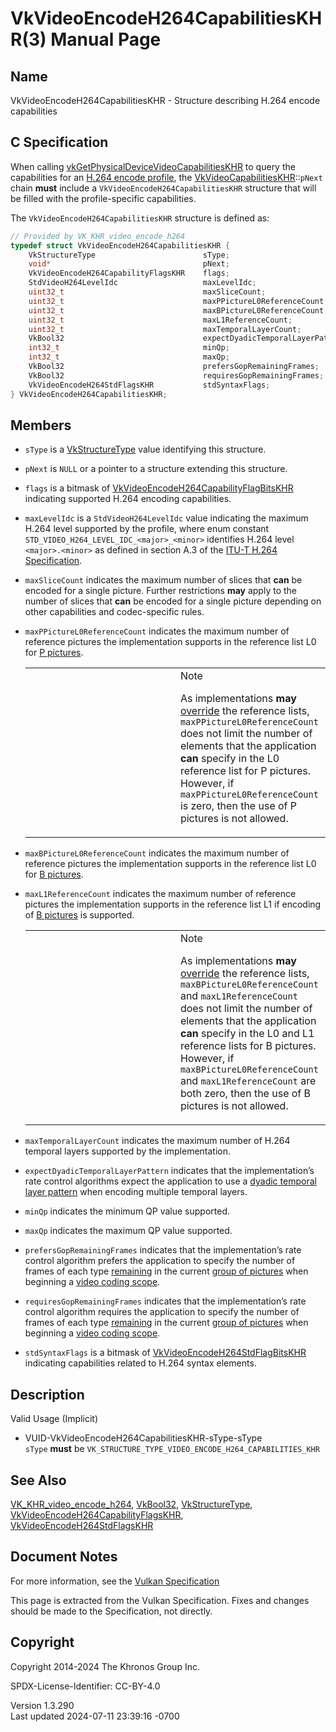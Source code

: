 # VkVideoEncodeH264CapabilitiesKHR(3) Manual Page

## Name

VkVideoEncodeH264CapabilitiesKHR - Structure describing H.264 encode
capabilities



## <a href="#_c_specification" class="anchor"></a>C Specification

When calling
[vkGetPhysicalDeviceVideoCapabilitiesKHR](https://registry.khronos.org/vulkan/specs/1.3-extensions/man/html/vkGetPhysicalDeviceVideoCapabilitiesKHR.html)
to query the capabilities for an <a
href="https://registry.khronos.org/vulkan/specs/1.3-extensions/html/vkspec.html#encode-h264-profile"
target="_blank" rel="noopener">H.264 encode profile</a>, the
[VkVideoCapabilitiesKHR](https://registry.khronos.org/vulkan/specs/1.3-extensions/man/html/VkVideoCapabilitiesKHR.html)::`pNext` chain
**must** include a `VkVideoEncodeH264CapabilitiesKHR` structure that
will be filled with the profile-specific capabilities.

The `VkVideoEncodeH264CapabilitiesKHR` structure is defined as:

``` c
// Provided by VK_KHR_video_encode_h264
typedef struct VkVideoEncodeH264CapabilitiesKHR {
    VkStructureType                        sType;
    void*                                  pNext;
    VkVideoEncodeH264CapabilityFlagsKHR    flags;
    StdVideoH264LevelIdc                   maxLevelIdc;
    uint32_t                               maxSliceCount;
    uint32_t                               maxPPictureL0ReferenceCount;
    uint32_t                               maxBPictureL0ReferenceCount;
    uint32_t                               maxL1ReferenceCount;
    uint32_t                               maxTemporalLayerCount;
    VkBool32                               expectDyadicTemporalLayerPattern;
    int32_t                                minQp;
    int32_t                                maxQp;
    VkBool32                               prefersGopRemainingFrames;
    VkBool32                               requiresGopRemainingFrames;
    VkVideoEncodeH264StdFlagsKHR           stdSyntaxFlags;
} VkVideoEncodeH264CapabilitiesKHR;
```

## <a href="#_members" class="anchor"></a>Members

- `sType` is a [VkStructureType](https://registry.khronos.org/vulkan/specs/1.3-extensions/man/html/VkStructureType.html) value identifying
  this structure.

- `pNext` is `NULL` or a pointer to a structure extending this
  structure.

- `flags` is a bitmask of
  [VkVideoEncodeH264CapabilityFlagBitsKHR](https://registry.khronos.org/vulkan/specs/1.3-extensions/man/html/VkVideoEncodeH264CapabilityFlagBitsKHR.html)
  indicating supported H.264 encoding capabilities.

- `maxLevelIdc` is a `StdVideoH264LevelIdc` value indicating the maximum
  H.264 level supported by the profile, where enum constant
  `STD_VIDEO_H264_LEVEL_IDC_<major>_<minor>` identifies H.264 level
  `<major>.<minor>` as defined in section A.3 of the <a
  href="https://registry.khronos.org/vulkan/specs/1.3-extensions/html/vkspec.html#itu-t-h264"
  target="_blank" rel="noopener">ITU-T H.264 Specification</a>.

- `maxSliceCount` indicates the maximum number of slices that **can** be
  encoded for a single picture. Further restrictions **may** apply to
  the number of slices that **can** be encoded for a single picture
  depending on other capabilities and codec-specific rules.

- `maxPPictureL0ReferenceCount` indicates the maximum number of
  reference pictures the implementation supports in the reference list
  L0 for <a
  href="https://registry.khronos.org/vulkan/specs/1.3-extensions/html/vkspec.html#encode-h264-p-pic"
  target="_blank" rel="noopener">P pictures</a>.

  <table>
  <colgroup>
  <col style="width: 50%" />
  <col style="width: 50%" />
  </colgroup>
  <tbody>
  <tr>
  <td class="icon"><em></em></td>
  <td class="content">Note
  <p>As implementations <strong>may</strong> <a
  href="https://registry.khronos.org/vulkan/specs/1.3-extensions/html/vkspec.html#encode-overrides"
  target="_blank" rel="noopener">override</a> the reference lists,
  <code>maxPPictureL0ReferenceCount</code> does not limit the number of
  elements that the application <strong>can</strong> specify in the L0
  reference list for P pictures. However, if
  <code>maxPPictureL0ReferenceCount</code> is zero, then the use of P
  pictures is not allowed.</p></td>
  </tr>
  </tbody>
  </table>

- `maxBPictureL0ReferenceCount` indicates the maximum number of
  reference pictures the implementation supports in the reference list
  L0 for <a
  href="https://registry.khronos.org/vulkan/specs/1.3-extensions/html/vkspec.html#encode-h264-b-pic"
  target="_blank" rel="noopener">B pictures</a>.

- `maxL1ReferenceCount` indicates the maximum number of reference
  pictures the implementation supports in the reference list L1 if
  encoding of <a
  href="https://registry.khronos.org/vulkan/specs/1.3-extensions/html/vkspec.html#encode-h264-b-pic"
  target="_blank" rel="noopener">B pictures</a> is supported.

  <table>
  <colgroup>
  <col style="width: 50%" />
  <col style="width: 50%" />
  </colgroup>
  <tbody>
  <tr>
  <td class="icon"><em></em></td>
  <td class="content">Note
  <p>As implementations <strong>may</strong> <a
  href="https://registry.khronos.org/vulkan/specs/1.3-extensions/html/vkspec.html#encode-overrides"
  target="_blank" rel="noopener">override</a> the reference lists,
  <code>maxBPictureL0ReferenceCount</code> and
  <code>maxL1ReferenceCount</code> does not limit the number of elements
  that the application <strong>can</strong> specify in the L0 and L1
  reference lists for B pictures. However, if
  <code>maxBPictureL0ReferenceCount</code> and
  <code>maxL1ReferenceCount</code> are both zero, then the use of B
  pictures is not allowed.</p></td>
  </tr>
  </tbody>
  </table>

- `maxTemporalLayerCount` indicates the maximum number of H.264 temporal
  layers supported by the implementation.

- `expectDyadicTemporalLayerPattern` indicates that the implementation’s
  rate control algorithms expect the application to use a <a
  href="https://registry.khronos.org/vulkan/specs/1.3-extensions/html/vkspec.html#encode-h264-layer-pattern-dyadic"
  target="_blank" rel="noopener">dyadic temporal layer pattern</a> when
  encoding multiple temporal layers.

- `minQp` indicates the minimum QP value supported.

- `maxQp` indicates the maximum QP value supported.

- `prefersGopRemainingFrames` indicates that the implementation’s rate
  control algorithm prefers the application to specify the number of
  frames of each type <a
  href="https://registry.khronos.org/vulkan/specs/1.3-extensions/html/vkspec.html#encode-h264-gop-remaining-frames"
  target="_blank" rel="noopener">remaining</a> in the current <a
  href="https://registry.khronos.org/vulkan/specs/1.3-extensions/html/vkspec.html#encode-h264-gop"
  target="_blank" rel="noopener">group of pictures</a> when beginning a
  <a
  href="https://registry.khronos.org/vulkan/specs/1.3-extensions/html/vkspec.html#video-coding-scope"
  target="_blank" rel="noopener">video coding scope</a>.

- `requiresGopRemainingFrames` indicates that the implementation’s rate
  control algorithm requires the application to specify the number of
  frames of each type <a
  href="https://registry.khronos.org/vulkan/specs/1.3-extensions/html/vkspec.html#encode-h264-gop-remaining-frames"
  target="_blank" rel="noopener">remaining</a> in the current <a
  href="https://registry.khronos.org/vulkan/specs/1.3-extensions/html/vkspec.html#encode-h264-gop"
  target="_blank" rel="noopener">group of pictures</a> when beginning a
  <a
  href="https://registry.khronos.org/vulkan/specs/1.3-extensions/html/vkspec.html#video-coding-scope"
  target="_blank" rel="noopener">video coding scope</a>.

- `stdSyntaxFlags` is a bitmask of
  [VkVideoEncodeH264StdFlagBitsKHR](https://registry.khronos.org/vulkan/specs/1.3-extensions/man/html/VkVideoEncodeH264StdFlagBitsKHR.html)
  indicating capabilities related to H.264 syntax elements.

## <a href="#_description" class="anchor"></a>Description

Valid Usage (Implicit)

- <a href="#VUID-VkVideoEncodeH264CapabilitiesKHR-sType-sType"
  id="VUID-VkVideoEncodeH264CapabilitiesKHR-sType-sType"></a>
  VUID-VkVideoEncodeH264CapabilitiesKHR-sType-sType  
  `sType` **must** be
  `VK_STRUCTURE_TYPE_VIDEO_ENCODE_H264_CAPABILITIES_KHR`

## <a href="#_see_also" class="anchor"></a>See Also

[VK_KHR_video_encode_h264](https://registry.khronos.org/vulkan/specs/1.3-extensions/man/html/VK_KHR_video_encode_h264.html),
[VkBool32](https://registry.khronos.org/vulkan/specs/1.3-extensions/man/html/VkBool32.html), [VkStructureType](https://registry.khronos.org/vulkan/specs/1.3-extensions/man/html/VkStructureType.html),
[VkVideoEncodeH264CapabilityFlagsKHR](https://registry.khronos.org/vulkan/specs/1.3-extensions/man/html/VkVideoEncodeH264CapabilityFlagsKHR.html),
[VkVideoEncodeH264StdFlagsKHR](https://registry.khronos.org/vulkan/specs/1.3-extensions/man/html/VkVideoEncodeH264StdFlagsKHR.html)

## <a href="#_document_notes" class="anchor"></a>Document Notes

For more information, see the <a
href="https://registry.khronos.org/vulkan/specs/1.3-extensions/html/vkspec.html#VkVideoEncodeH264CapabilitiesKHR"
target="_blank" rel="noopener">Vulkan Specification</a>

This page is extracted from the Vulkan Specification. Fixes and changes
should be made to the Specification, not directly.

## <a href="#_copyright" class="anchor"></a>Copyright

Copyright 2014-2024 The Khronos Group Inc.

SPDX-License-Identifier: CC-BY-4.0

Version 1.3.290  
Last updated 2024-07-11 23:39:16 -0700
